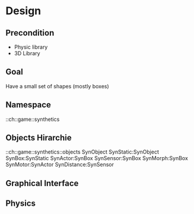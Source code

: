 # Design

## Precondition
* Physic library
* 3D Library


## Goal
Have a small set of shapes (mostly boxes)

## Namespace
::ch::game::synthetics

## Objects Hirarchie
::ch::game::synthetics::objects
SynObject
SynStatic:SynObject
SynBox:SynStatic
SynActor:SynBox
SynSensor:SynBox
SynMorph:SynBox
SynMotor:SynActor
SynDistance:SynSensor

## Graphical Interface

## Physics

